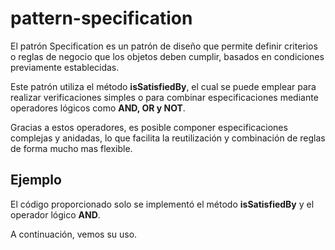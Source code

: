 # pattern-specification

El patrón Specification es un patrón de diseño que permite definir criterios o reglas de negocio que los objetos deben cumplir, basados en condiciones previamente establecidas.

Este patrón utiliza el método **isSatisfiedBy**, el cual se puede emplear para realizar verificaciones simples o para combinar especificaciones mediante operadores lógicos como **AND, OR y NOT**.

Gracias a estos operadores, es posible componer especificaciones complejas y anidadas, lo que facilita la reutilización y combinación de reglas de forma mucho mas flexible.

## Ejemplo

El código proporcionado solo se implementó el método **isSatisfiedBy** y el operador lógico **AND**. 

A continuación, vemos su uso.




 